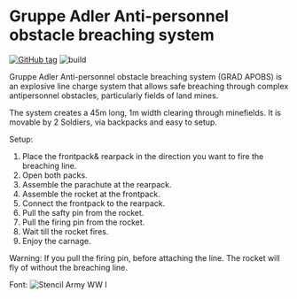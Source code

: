 # Gruppe Adler Anti-personnel obstacle breaching system
[![GitHub tag](https://img.shields.io/github/tag/gruppe-adler/grad_apobs.svg)](https://github.com/gruppe-adler/grad_apobs/releases)
![build](https://github.com/gruppe-adler/grad_apobs/workflows/CI/badge.svg)

Gruppe Adler Anti-personnel obstacle breaching system (GRAD APOBS) is an explosive line charge system that allows safe breaching through complex antipersonnel obstacles, particularly fields of land mines. 

The system creates a 45m long, 1m width clearing through minefields. It is movable by 2 Soldiers, via backpacks and easy to setup. 

Setup:
1. Place the frontpack& rearpack in the direction you want to fire the breaching line. 
2. Open both packs.
3. Assemble the parachute at the rearpack.
4. Assemble the rocket at the frontpack.
5. Connect the frontpack to the rearpack.
6. Pull the safty pin from the rocket.
7. Pull the firing pin from the rocket.
8. Wait till the rocket fires.
9. Enjoy the carnage.

Warning:
If you pull the firing pin, before attaching the line. The rocket will fly of without the breaching line.

Font: ![Stencil Army WW I](https://www.1001freefonts.com/stencil-army-ww-i.font)
